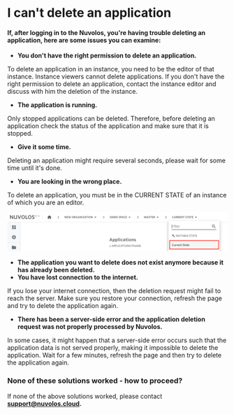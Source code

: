# I can't delete an application

#### If, after logging in to the Nuvolos, you're having trouble deleting an application, here are some issues you can examine:

* **You don't have the right permission to delete an application.**

To delete an application in an instance, you need to be the editor of that instance. Instance viewers cannot delete applications. If you don't have the right permission to delete an application, contact the instance editor and discuss with him the deletion of the instance.

* **The application is running.**

Only stopped applications can be deleted. Therefore, before deleting an application check the status of the application and make sure that it is stopped.

* **Give it some time.**

Deleting an application might require several seconds, please wait for some time until it's done.

* **You are looking in the wrong place.**

To delete an application, you must be in the CURRENT STATE of an instance of which you are an editor. 

![](../../.gitbook/assets/screen-shot-2020-06-11-at-9.25.56-am.png)

* **The application you want to delete does not exist anymore because it has already been deleted.** 
* **You have lost connection to the internet.**

If you lose your internet connection, then the deletion request might fail to reach the server. Make sure you restore your connection,  refresh the page and try to delete the application again.

* **There has been a server-side error and the application deletion request was not properly processed by Nuvolos.**

In some cases, it might happen that a server-side error occurs such that the application data is not served properly, making it impossible to delete the application. Wait for a few minutes, refresh the page and then try to delete the application again.  


### None of these solutions worked - how to proceed?

If none of the above solutions worked, please contact [**support@nuvolos.cloud**](mailto:support@nuvolos.cloud)**.**

